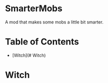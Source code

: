 # SmarterMobs
A mod that makes some mobs a little bit smarter.

# Table of Contents
- [Witch](# Witch)


# Witch
